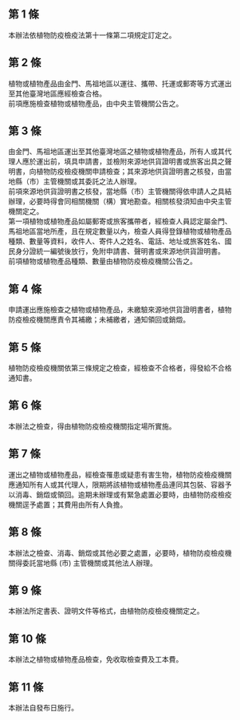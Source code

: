 第 1 條
-------
本辦法依植物防疫檢疫法第十一條第二項規定訂定之。

第 2 條
-------
植物或植物產品由金門、馬祖地區以運往、攜帶、托運或郵寄等方式運出  
至其他臺灣地區應經檢查合格。  
前項應施檢查植物或植物產品，由中央主管機關公告之。

第 3 條
-------
由金門、馬祖地區運出至其他臺灣地區之植物或植物產品，所有人或其代  
理人應於運出前，填具申請書，並檢附來源地供貨證明書或旅客出具之聲  
明書，向植物防疫檢疫機關申請檢查；其來源地供貨證明書之核發，由當  
地縣（市）主管機關或其委託之法人辦理。  
前項來源地供貨證明書之核發，當地縣（市）主管機關得依申請人之具結  
辦理，必要時得會同相關機關（構）實地勘查。相關核發須知由中央主管  
機關定之。  
第一項植物或植物產品如屬郵寄或旅客攜帶者，經檢查人員認定屬金門、  
馬祖地區當地所產，且在規定數量以內，檢查人員得登錄植物或植物產品  
種類、數量等資料，收件人、寄件人之姓名、電話、地址或旅客姓名、國  
民身分證統一編號後放行，免附申請書、聲明書或來源地供貨證明書。  
前項植物或植物產品種類、數量由植物防疫檢疫機關公告之。

第 4 條
-------
申請運出應施檢查之植物或植物產品，未繳驗來源地供貨證明書者，植物  
防疫檢疫機關應責令其補繳；未補繳者，通知領回或銷燬。

第 5 條
-------
植物防疫檢疫機關依第三條規定之檢查，經檢查不合格者，得發給不合格  
通知書。

第 6 條
-------
本辦法之檢查，得由植物防疫檢疫機關指定場所實施。

第 7 條
-------
運出之植物或植物產品，經檢查罹患或疑患有害生物，植物防疫檢疫機關  
應通知所有人或其代理人，限期將該植物或植物產品連同其包裝、容器予  
以消毒、銷燬或領回。逾期未辦理或有緊急處置必要時，由植物防疫檢疫  
機關逕予處置；其費用由所有人負擔。

第 8 條
-------
本辦法之檢查、消毒、銷燬或其他必要之處置，必要時，植物防疫檢疫機  
關得委託當地縣 (市) 主管機關或其他法人辦理。

第 9 條
-------
本辦法所定書表、證明文件等格式，由植物防疫檢疫機關定之。

第 10 條
--------
本辦法之植物或植物產品檢查，免收取檢查費及工本費。

第 11 條
--------
本辦法自發布日施行。

